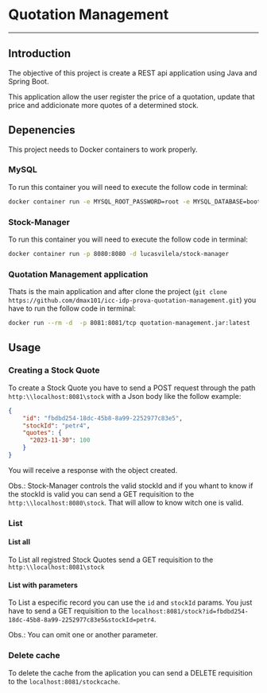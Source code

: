 # Quotation Management
---
## Introduction
The objective of this project is create a REST api application using Java and Spring Boot.

This application allow the user register the price of a quotation, update that price and addicionate more quotes of a determined stock.

## Depenencies
This project needs to Docker containers to work properly.

### MySQL
To run this container you will need to execute the follow code in terminal:
```bash
docker container run -e MYSQL_ROOT_PASSWORD=root -e MYSQL_DATABASE=bootdb -p 3306:3306 -p 33060:33060 -d mysql:8
```

### Stock-Manager
To run this container you will need to execute the follow code in terminal:
```bash
docker container run -p 8080:8080 -d lucasvilela/stock-manager
```

### Quotation Management application
Thats is the main application and after clone the project (`git clone https://github.com/dmax101/icc-idp-prova-quotation-management.git`) you have to run the follow code in terminal:
```bash
docker run --rm -d  -p 8081:8081/tcp quotation-management.jar:latest
```

## Usage
### Creating a Stock Quote
To create a Stock Quote you have to send a POST request through the path `http:\\localhost:8081\stock` with a Json body like the follow example:
```json
{
    "id": "fbdbd254-18dc-45b8-8a99-2252977c83e5",
    "stockId": "petr4",
    "quotes": {
      "2023-11-30": 100
    }
}
```
You will receive a response with the object created.

Obs.: Stock-Manager controls the valid stockId and if you whant to know if the stockId is valid you can send a GET requisition to the `http:\\localhost:8080\stock`. That will allow to know witch one is valid.

### List
#### List all
To List all registred Stock Quotes send a GET requisition to the `http:\\localhost:8081\stock`

#### List with parameters
To List a especific record you can use the `id` and `stockId` params. You just have to send a GET requisition to the `localhost:8081/stock?id=fbdbd254-18dc-45b8-8a99-2252977c83e5&stockId=petr4`.

Obs.: You can omit one or another parameter.

### Delete cache
To delete the cache from the aplication you can send a DELETE requisition to the `localhost:8081/stockcache`.